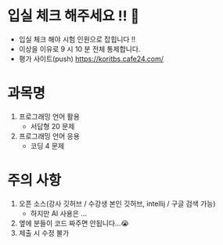 # 입실 체크 해주세요 !! 💌
- 입실 체크 해야 시험 인원으로 잡힙니다 !!
- 이상을 이유로 9 시 10 분 전체 통제합니다.
- 평가 사이트(push)
https://koritbs.cafe24.com/
# 과목명
1. 프로그래밍 언어 활용
    - 서답형 20 문제
2. 프로그래밍 언어 응용
    - 코딩 4 문제
# 주의 사항
1. 오픈 소스(강사 깃허브 / 수강생 본인 깃허브, intellij / 구글 검색 가능)
    - 하지만 AI 사용은 ...
2. 옆에 분들이 코드 짜주면 안됩니다...😭
3. 제출 시 수정 불가